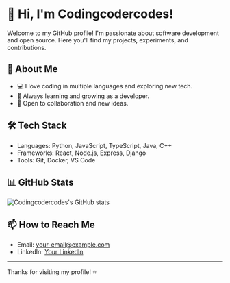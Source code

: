# 👋 Hi, I'm Codingcodercodes!

Welcome to my GitHub profile! I'm passionate about software development and open source. Here you'll find my projects, experiments, and contributions.

## 🚀 About Me
- 💻 I love coding in multiple languages and exploring new tech.
- 🌱 Always learning and growing as a developer.
- 🤝 Open to collaboration and new ideas.

## 🛠 Tech Stack
- Languages: Python, JavaScript, TypeScript, Java, C++
- Frameworks: React, Node.js, Express, Django
- Tools: Git, Docker, VS Code

## 📊 GitHub Stats
![Codingcodercodes's GitHub stats](https://github-readme-stats.vercel.app/api?username=Codingcodercodes&show_icons=true&theme=radical)

## 📫 How to Reach Me
- Email: [your-email@example.com](mailto:pcharmireddy@gmail.com)
- LinkedIn: [Your LinkedIn](https://www.linkedin.com/in/charmi-reddy-p-b2aaa2294/)

---

Thanks for visiting my profile! ⭐
